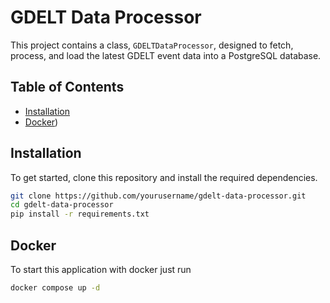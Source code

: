 # GDELT Data Processor

This project contains a class, `GDELTDataProcessor`, designed to fetch, process, and load the latest GDELT event data into a PostgreSQL database.

## Table of Contents

- [Installation](#installation)
- [Docker](#docker))

## Installation

To get started, clone this repository and install the required dependencies.

```sh
git clone https://github.com/yourusername/gdelt-data-processor.git
cd gdelt-data-processor
pip install -r requirements.txt
```

## Docker

To start this application with docker just run

```sh
docker compose up -d
```
